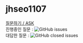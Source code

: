 # jhseo1107
[질문하기 / ASK](https://github.com/jhseo1107/jhseo1107/issues/new)  
진행중인 질문 : 
![GitHub issues](https://img.shields.io/github/issues/jhseo1107/jhseo1107.svg)   
대답한 질문 : 
![GitHub closed issues](https://img.shields.io/github/issues-closed/jhseo1107/jhseo1107.svg)


